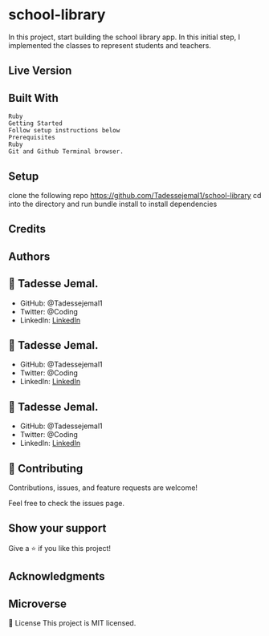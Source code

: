 # school-library
In this project, start building the school library app. In this initial step, I implemented the classes to represent students and teachers.
## Live Version

## Built With
    Ruby
    Getting Started
    Follow setup instructions below
    Prerequisites
    Ruby
    Git and Github Terminal browser.
## Setup

clone the following repo https://github.com/Tadessejemal1/school-library
cd into the directory and run bundle install to install dependencies

## Credits

## Authors

## 👤 Tadesse Jemal.

   - GitHub: @Tadessejemal1
   - Twitter: @Coding
   - LinkedIn: [LinkedIn](https://www.linkedin.com/in/)
## 👤 Tadesse Jemal.

   - GitHub: @Tadessejemal1
   - Twitter: @Coding
   - LinkedIn: [LinkedIn](https://www.linkedin.com/in/)

## 👤 Tadesse Jemal.

   - GitHub: @Tadessejemal1
   - Twitter: @Coding
   - LinkedIn: [LinkedIn](https://www.linkedin.com/in/)
## 🤝 Contributing
Contributions, issues, and feature requests are welcome!

Feel free to check the issues page.

## Show your support
Give a ⭐️ if you like this project!
## Acknowledgments

## Microverse

📝 License
This project is MIT licensed.
